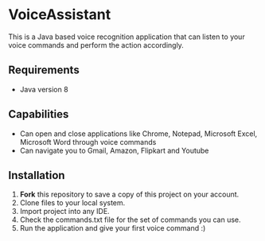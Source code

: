 # VoiceAssistant
This is a Java based voice recognition application that can listen to your voice commands and perform the action accordingly.

## Requirements
- Java version 8

## Capabilities
- Can open and close applications like Chrome, Notepad, Microsoft Excel, Microsoft Word through voice commands
- Can navigate you to Gmail, Amazon, Flipkart and Youtube

## Installation
1. **Fork** this repository to save a copy of this project on your account.
2. Clone files to your local system.
3. Import project into any IDE.
4. Check the commands.txt file for the set of commands you can use.
5. Run the application and give your first voice command :)
